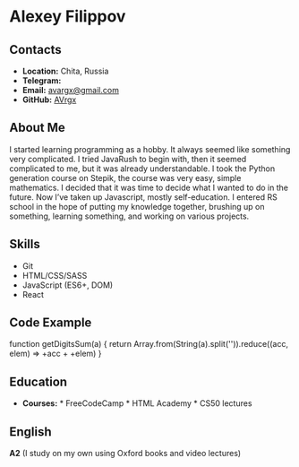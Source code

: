 # Alexey Filippov

## Contacts
* **Location:** Chita, Russia
* **Telegram:** 
* **Email:** avargx@gmail.com
* **GitHub:** [AVrgx](https://github.com/AVrgx)

## About Me

I started learning programming as a hobby. It always seemed like something very complicated. I tried JavaRush to begin with, then it seemed complicated to me, but it was already understandable. I took the Python generation course on Stepik, the course was very easy, simple mathematics. I decided that it was time to decide what I wanted to do in the future. Now I’ve taken up Javascript, mostly self-education. I entered RS school in the hope of putting my knowledge together, brushing up on something, learning something, and working on various projects.

## Skills

* Git
* HTML/CSS/SASS
* JavaScript (ES6+, DOM)
* React

## Code Example

function getDigitsSum(a) {
        return Array.from(String(a).split('')).reduce((acc, elem) => +acc + +elem)
    }

## Education
* **Courses:**
      * FreeCodeCamp
      * HTML Academy
      * CS50 lectures

## English
**A2** (I study on my own using Oxford books and video lectures)
